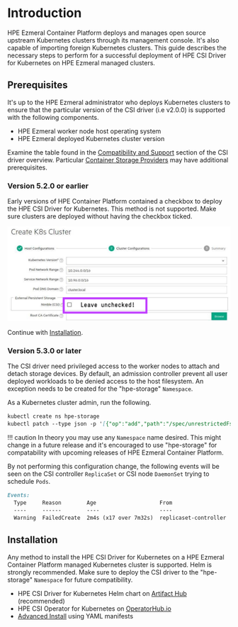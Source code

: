 # Introduction

HPE Ezmeral Container Platform deploys and manages open source upstream Kubernetes clusters through its management console. It's also capable of importing foreign Kubernetes clusters. This guide describes the necessary steps to perform for a successful deployment of HPE CSI Driver for Kubernetes on HPE Ezmeral managed clusters.

## Prerequisites

It's up to the HPE Ezmeral administrator who deploys Kubernetes clusters to ensure that the particular version of the CSI driver (i.e v2.0.0) is supported with the following components.

- HPE Ezmeral worker node host operating system
- HPE Ezmeral deployed Kubernetes cluster version

Examine the table found in the [Compatibility and Support](../csi_driver/index.md#compatibility_and_support) section of the CSI driver overview. Particular [Container Storage Providers](../container_storage_provider) may have additional prerequisites.

### Version 5.2.0 or earlier

Early versions of HPE Container Platform contained a checkbox to deploy the HPE CSI Driver for Kubernetes. This method is not supported. Make sure clusters are deployed without having the checkbox ticked.

![](img/hpecp-old.png)

Continue with [Installation](#installation).

### Version 5.3.0 or later

The CSI driver need privileged access to the worker nodes to attach and detach storage devices. By default, an admission controller prevent all user deployed workloads to be denied access to the host filesystem. An exception needs to be created for the "hpe-storage" `Namespace`.

As a Kubernetes cluster admin, run the following.

```markdown
kubectl create ns hpe-storage
kubectl patch --type json -p '[{"op":"add","path":"/spec/unrestrictedFsMountNamespaces/-","value":"hpe-storage"}]' hpecpconfigs/hpecp-global-config -n hpecp
```

!!! caution
    In theory you may use any `Namespace` name desired. This might change in a future release and it's encouraged to use "hpe-storage" for compatability with upcoming releases of HPE Ezmeral Container Platform.

By not performing this configuration change, the following events will be seen on the CSI controller `ReplicaSet` or CSI node `DaemonSet` trying to schedule `Pods`.

```markdown
Events:
  Type     Reason        Age                    From                   Message
  ----     ------        ----                   ----                   -------
  Warning  FailedCreate  2m4s (x17 over 7m32s)  replicaset-controller  Error creating: admission webhook "soft-validate.hpecp.hpe.com" denied the request: Hostpath ("/") referenced in volume is not valid for this namespace because of FS Mount protections.
```

## Installation

Any method to install the HPE CSI Driver for Kubernetes on a HPE Ezmeral Container Platform managed Kubernetes cluster is supported. Helm is strongly recommended. Make sure to deploy the CSI driver to the "hpe-storage" `Namespace` for future compatibility.

- HPE CSI Driver for Kubernetes Helm chart on [Artifact Hub](https://artifacthub.io/packages/helm/hpe-storage/hpe-csi-driver) (recommended)
- HPE CSI Operator for Kubernetes on [OperatorHub.io](https://operatorhub.io/operator/hpe-csi-operator)
- [Advanced Install](../csi_driver/deployment.md#advanced_install) using YAML manifests
